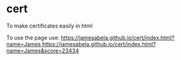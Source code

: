 # cert
To make certificates easily in html

To use the page use: [https://jamesabela.github.io/cert/index.html?name=James ](https://jamesabela.github.io/cert/index.html?name=James&score=23434)https://jamesabela.github.io/cert/index.html?name=James&score=23434
